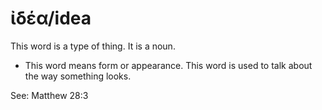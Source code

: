 # ἰδέα/idea
This word is a type of thing. It is a noun.

* This word means form or appearance. This word is used to talk about the way something looks.

See: Matthew 28:3

